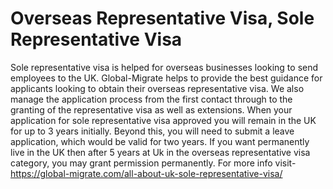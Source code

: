 # Overseas Representative Visa, Sole Representative Visa
Sole representative visa is helped for overseas businesses looking to send employees to the UK. Global-Migrate helps to provide the best guidance for applicants looking to obtain their overseas representative visa. We also manage the application process from the first contact through to the granting of the representative visa as well as extensions. When your application for sole representative visa approved you will remain in the UK for up to 3 years initially. Beyond this, you will need to submit a leave application, which would be valid for two years. If you want permanently live in the UK then after 5 years at Uk in the overseas representative visa category, you may grant permission permanently.  For more info visit- https://global-migrate.com/all-about-uk-sole-representative-visa/
